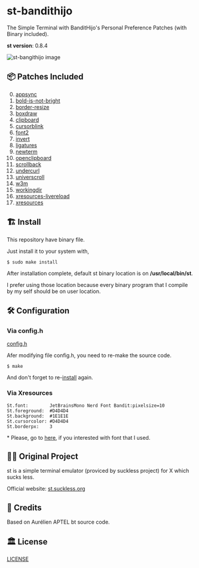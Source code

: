 # st-bandithijo

The Simple Terminal with BanditHijo's Personal Preference Patches (with Binary included).

**st version**: 0.8.4

![st-bangithijo image](https://i.postimg.cc/FsjgdMYN/st-bandithijo.png)

## 📦 Patches Included

0. [appsync](https://st.suckless.org/patches/sync/)
0. [bold-is-not-bright](https://st.suckless.org/patches/bold-is-not-bright/)
0. [border-resize](https://t.me/sucklesscode/9005)
0. [boxdraw](https://st.suckless.org/patches/boxdraw/)
0. [clipboard](https://st.suckless.org/patches/clipboard/)
0. [cursorblink](https://st.suckless.org/patches/blinking_cursor/)
0. [font2](https://st.suckless.org/patches/font2/)
0. [invert](https://st.suckless.org/patches/invert/)
0. [ligatures](https://st.suckless.org/patches/ligatures/)
0. [newterm](https://st.suckless.org/patches/newterm/)
0. [openclipboard](https://st.suckless.org/patches/open_copied_url/)
0. [scrollback](https://st.suckless.org/patches/scrollback/)
0. [undercurl](https://st.suckless.org/patches/undercurl/)
0. [universcroll](https://st.suckless.org/patches/universcroll/)
0. [w3m](https://st.suckless.org/patches/w3m/)
0. [workingdir](https://st.suckless.org/patches/workingdir/)
0. [xresources-livereload](https://github.com/nimaipatel/st/commit/144c1b2eec9adde37ad8a7b4e46c2725cf8fa41c?branch=144c1b2eec9adde37ad8a7b4e46c2725cf8fa41c&diff=unified)
0. [xresources](https://st.suckless.org/patches/xresources/)

## 🏗️ Install

This repository have binary file.

Just install it to your system with,

```shell
$ sudo make install
```

After installation complete, default st binary location is on **/usr/local/bin/st**.

I prefer using those location because every binary program that I compile by my self should be on user location.

## 🛠️ Configuration

### Via config.h

[config.h](config.h)

Afer modifying file config.h, you need to re-make the source code.

```shell
$ make
```

And don't forget to re-[install](#install) again.

### Via Xresources

```
St.font:        JetBrainsMono Nerd Font Bandit:pixelsize=10
St.foreground:  #D4D4D4
St.background:  #1E1E1E
St.cursorcolor: #D4D4D4
St.borderpx:    3
```

\* Please, go to [here](https://github.com/bandithijo/JetBrainsMonoNerdFontCompleteBandit-Medium), if you interested with font that I used.

## 👷‍♂️ Original Project

st is a simple terminal emulator (proviced by suckless project) for X which sucks less.

Official website: [st.suckless.org](https://st.suckless.org)

## 🤝 Credits

Based on Aurélien APTEL <aurelien dot aptel at gmail dot com> bt source code.

## 🏛️ License

[LICENSE](LICENSE)
